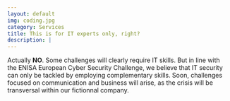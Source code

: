 ```yaml
---
layout: default
img: coding.jpg
category: Services
title: This is for IT experts only, right?
description: |
---
```

<p>Actually <b>NO</b>. Some challenges will clearly require IT skills. But in line with the ENISA European Cyber Security Challenge, we believe that IT security can only be tackled by employing complementary skills. Soon, challenges focused on communication and business will arise, as the crisis will be transversal within our fictionnal company.</p>
